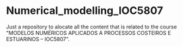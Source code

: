 # Numerical_modelling_IOC5807
Just a repository to alocate all the content that is related to the course "MODELOS NUMÉRICOS APLICADOS A PROCESSOS COSTEIROS E ESTUARINOS – IOC5807".
